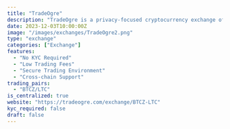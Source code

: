 ```yaml
---
title: "TradeOgre"
description: "TradeOgre is a privacy-focused cryptocurrency exchange offering secure trading with a wide range of digital assets and minimal user requirements."
date: 2023-12-03T10:00:00Z
image: "/images/exchanges/TradeOgre2.png"
type: "exchange"
categories: ["Exchange"]
features:
  - "No KYC Required"
  - "Low Trading Fees"
  - "Secure Trading Environment"
  - "Cross-chain Support"
trading_pairs:
  - "BTCZ/LTC"
is_centralized: true
website: "https://tradeogre.com/exchange/BTCZ-LTC"
kyc_required: false
draft: false
---
```

